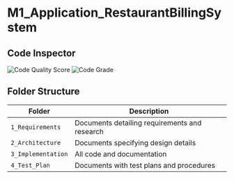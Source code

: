 
# M1_Application_RestaurantBillingSystem
## Code Inspector
![Code Quality Score](https://api.codiga.io/project/29905/score/svg)
![Code Grade](https://api.codiga.io/project/29905/status/svg)
## Folder Structure
|Folder|Description|
|---|---|
|`1_Requirements`|Documents detailing requirements and research|
|`2_Architecture`|Documents specifying design details|
|`3_Implementation`|All code and documentation|
|`4_Test_Plan`|Documents with test plans and procedures|


